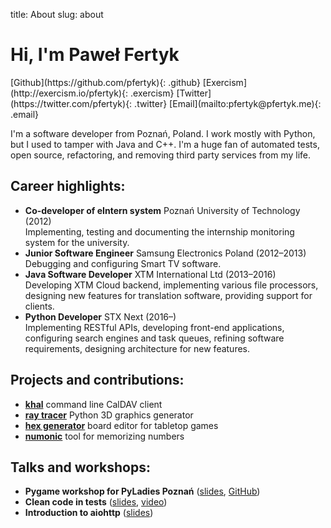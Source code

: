 title: About
slug: about

# Hi, I'm Paweł Fertyk

<div class="photo"></div>
<div class="social-links" markdown="1">
[Github](https://github.com/pfertyk){: .github}
[Exercism](http://exercism.io/pfertyk){: .exercism}
[Twitter](https://twitter.com/pfertyk){: .twitter}
[Email](mailto:pfertyk@pfertyk.me){: .email}
</div>

I'm a software developer from Poznań, Poland.
I work mostly with Python, but I used to tamper with Java and C++.
I'm a huge fan of automated tests, open source, refactoring,
and removing third party services from my life.

## Career highlights:
* **Co-developer of eIntern system** Poznań University of Technology (2012)  
 Implementing, testing and documenting the internship monitoring system for the university.
* **Junior Software Engineer** Samsung Electronics Poland (2012&ndash;2013)  
 Debugging and configuring Smart TV software.
* **Java Software Developer** XTM International Ltd (2013&ndash;2016)  
 Developing XTM Cloud backend, implementing various file processors, designing new features for translation software, providing support for clients.
* **Python Developer** STX Next (2016&ndash;)  
Implementing RESTful APIs, developing front-end applications, configuring search engines and task queues, refining software requirements, designing architecture for new features.

## Projects and contributions:

* [**khal**](https://github.com/pimutils/khal) command line CalDAV client
* [**ray tracer**](https://github.com/pfertyk/ray_tracer) Python 3D graphics generator
* [**hex generator**](https://github.com/pfertyk/hex_generator) board editor for tabletop games
* [**numonic**](https://github.com/pfertyk/numonic) tool for memorizing numbers

## Talks and workshops:

* **Pygame workshop for PyLadies Poznań** ([slides](http://pyladies-pygame.pfertyk.me), [GitHub](https://github.com/pfertyk/workshop-pyladies-pygame))
* **Clean code in tests** ([slides](http://summit-clean-tests.pfertyk.me), [video](https://www.youtube.com/watch?v=SFDqVP7iP6k&index=8&list=PLwXxS6lAcQUNMUGloNZmlB1dbE95XhQDs))
* **Introduction to aiohttp** ([slides](http://aiohttp.pfertyk.me))
